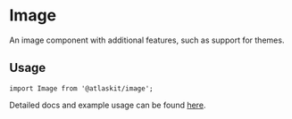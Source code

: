 # Image

An image component with additional features, such as support for themes.

## Usage

`import Image from '@atlaskit/image';`

Detailed docs and example usage can be found [here](https://atlaskit.atlassian.com/packages/design-system/image).
